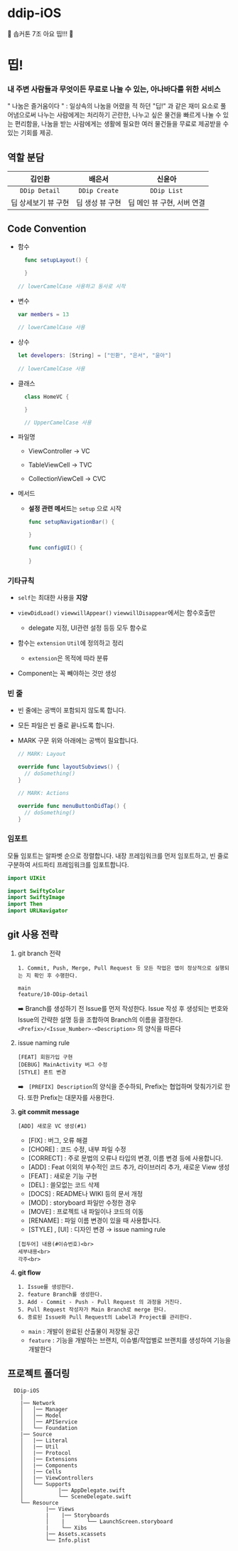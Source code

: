 # ddip-iOS
🍎 솝커톤 7조 아요 띱!!! 🍎

# 띱!
### 내 주변 사람들과 무엇이든 무료로 나눌 수 있는, 아나바다를 위한 서비스 
" 나눔은 즐거움이다 " : 일상속의 나눔을 어렸을 적 하던 "딥!" 과 같은 재미 요소로 풀어냄으로써
나누는 사람에게는 처리하기 곤란한, 나누고 싶은 물건을 빠르게 나눌 수 있는 편리함을, 
나눔을 받는 사람에게는 생활에 필요한 여러 물건들을 무료로 제공받을 수 있는 기회를 제공.

## 역할 분담
   |김인환|배은서|신윤아|
|:------:|:---:|:---:|
|`DDip Detail`<br>|`DDip Create`<br>|`DDip List`<br>|
|딥 상세보기 뷰 구현| 딥 생성 뷰 구현 |딥 메인 뷰 구현, 서버 연결|


## Code Convention
   - 함수

     ```swift
       func setupLayout() {
     
       } 
       
     // lowerCamelCase 사용하고 동사로 시작
     ```

   - 변수

     ```swift
     var members = 13
       
     // lowerCamelCase 사용
     ```

   - 상수

     ```swift
     let developers: [String] = ["인환", "은서", "윤아"]
       
     // lowerCamelCase 사용
     ```

   - 클래스

     ```swift
       class HomeVC {
     
       }
     
       // UpperCamelCase 사용
     ```

   - 파일명
   
        - ViewController -> VC

        - TableViewCell -> TVC

        - CollectionViewCell -> CVC

   - 메서드

     - **설정 관련 메서드**는 `setup`  으로 시작

       ```swift
       func setupNavigationBar() {
       
       }
       
       func configUI() {
       	
       }
       ```

   ### **기타규칙**

   - `self`는 최대한 사용을 **지양**

   - `viewDidLoad()` `viewwillAppear()` `viewwillDisappear`에서는 함수호출만

     - delegate 지정, UI관련 설정 등등 모두 함수로

   - 함수는 `extension` `Util`에 정의하고 정리

     - `extension`은 목적에 따라 분류

   - Component는 꼭 빼야하는 것만 생성

   

   ### **빈 줄**

   - 빈 줄에는 공백이 포함되지 않도록 합니다.

   - 모든 파일은 빈 줄로 끝나도록 합니다.

   - MARK 구문 위와 아래에는 공백이 필요합니다.

     ```swift
     // MARK: Layout
     
     override func layoutSubviews() {
       // doSomething()
     }
     
     // MARK: Actions
     
     override func menuButtonDidTap() {
       // doSomething()
     }
     ```

   ### **임포트**

   모듈 임포트는 알파벳 순으로 정렬합니다. 내장 프레임워크를 먼저 임포트하고, 빈 줄로 구분하여 서드파티 프레임워크를 임포트합니다.

   ```swift
   import UIKit
   
   import SwiftyColor
   import SwiftyImage
   import Then
   import URLNavigator
   ```

## git 사용 전략

   1. git branch 전략

      ```
      1. Commit, Push, Merge, Pull Request 등 모든 작업은 앱이 정상적으로 실행되는 지 확인 후 수행한다.
      ```

      ```
      main
      feature/10-DDip-detail
      ```

      ➡️ Branch를 생성하기 전 Issue를 먼저 작성한다. Issue 작성 후 생성되는 번호와 Issue의 간략한 설명 등을 조합하여 Branch의 이름을 결정한다. ```<Prefix>/<Issue_Number>-<Description>``` 의 양식을 따른다

   2. issue naming rule

      ```
      [FEAT] 회원가입 구현
      [DEBUG] MainActivity 버그 수정
      [STYLE] 폰트 변경
      ```

      ➡️ ``` [PREFIX] Description```의 양식을 준수하되, Prefix는 협업하며 맞춰가기로 한다. 또한 Prefix는 대문자를 사용한다.

   3. **git commit message**

      ```[ADD] 새로운 VC 생성(#1)```

      - [FIX] : 버그, 오류 해결
      - [CHORE] : 코드 수정, 내부 파일 수정
      - [CORRECT] : 주로 문법의 오류나 타입의 변경, 이름 변경 등에 사용합니다.
      - [ADD] : Feat 이외의 부수적인 코드 추가, 라이브러리 추가, 새로운 View 생성
      - [FEAT] : 새로운 기능 구현
      - [DEL] : 쓸모없는 코드 삭제
      - [DOCS] : README나 WIKI 등의 문서 개정
      - [MOD] : storyboard 파일만 수정한 경우
      - [MOVE] : 프로젝트 내 파일이나 코드의 이동
      - [RENAME] : 파일 이름 변경이 있을 때 사용합니다.
      - [STYLE] , [UI] : 디자인 변경 → issue naming rule

      ```
      [접두어] 내용(#이슈번호)<br>
      세부내용<br>
      각주<br>
      ```

   5. **git flow**

      ```
      1. Issue를 생성한다.
      2. feature Branch를 생성한다.
      3. Add - Commit - Push - Pull Request 의 과정을 거친다.
      5. Pull Request 작성자가 Main Branch로 merge 한다.
      6. 종료된 Issue와 Pull Request의 Label과 Project를 관리한다.
      ```

      - `main` : 개발이 완료된 산출물이 저장될 공간
      - `feature` : 기능을 개발하는 브랜치, 이슈별/작업별로 브랜치를 생성하여 기능을 개발한다

## **프로젝트 폴더링**

      DDip-iOS 
        │
        |── Network
        │   │── Manager 
        │   │── Model
        │   │── APIService 
        │   └── Foundation
        |── Source
        │   |── Literal
        │   |── Util
        │   |── Protocol
        │   |── Extensions
        │   |── Components
        │   |── Cells
        │	|── ViewControllers
        │   └── Supports
        │	        |── AppDelegate.swift
        │           └── SceneDelegate.swift
        └── Resource
                |── Views
                |	 |── Storyboards
                │    |       └── LaunchScreen.storyboard
                |	 └── Xibs
                |── Assets.xcassets
                └── Info.plist
